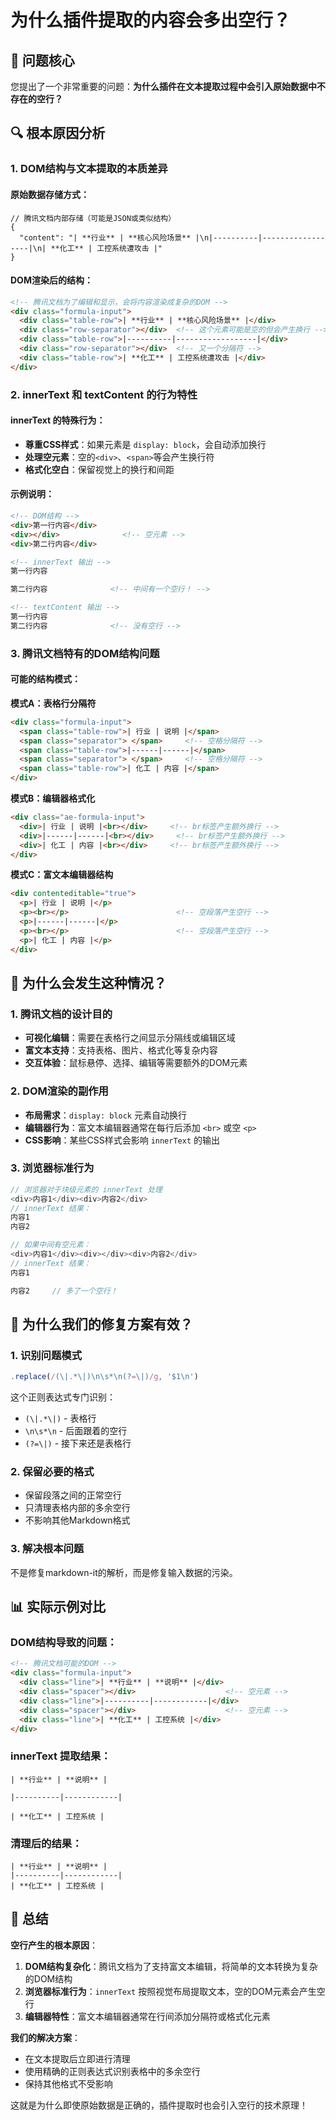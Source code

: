 # 为什么插件提取的内容会多出空行？

## 🤔 问题核心

您提出了一个非常重要的问题：**为什么插件在文本提取过程中会引入原始数据中不存在的空行？**

## 🔍 根本原因分析

### 1. **DOM结构与文本提取的本质差异**

#### 原始数据存储方式：
```
// 腾讯文档内部存储（可能是JSON或类似结构）
{
  "content": "| **行业** | **核心风险场景** |\n|----------|------------------|\n| **化工** | 工控系统遭攻击 |"
}
```

#### DOM渲染后的结构：
```html
<!-- 腾讯文档为了编辑和显示，会将内容渲染成复杂的DOM -->
<div class="formula-input">
  <div class="table-row">| **行业** | **核心风险场景** |</div>
  <div class="row-separator"></div>  <!-- 这个元素可能是空的但会产生换行 -->
  <div class="table-row">|----------|------------------|</div>
  <div class="row-separator"></div>  <!-- 又一个分隔符 -->
  <div class="table-row">| **化工** | 工控系统遭攻击 |</div>
</div>
```

### 2. **innerText 和 textContent 的行为特性**

#### innerText 的特殊行为：
- **尊重CSS样式**：如果元素是 `display: block`，会自动添加换行
- **处理空元素**：空的`<div>`、`<span>`等会产生换行符
- **格式化空白**：保留视觉上的换行和间距

#### 示例说明：
```html
<!-- DOM结构 -->
<div>第一行内容</div>
<div></div>              <!-- 空元素 -->
<div>第二行内容</div>

<!-- innerText 输出 -->
第一行内容

第二行内容              <!-- 中间有一个空行！ -->

<!-- textContent 输出 -->
第一行内容
第二行内容              <!-- 没有空行 -->
```

### 3. **腾讯文档特有的DOM结构问题**

#### 可能的结构模式：

**模式A：表格行分隔符**
```html
<div class="formula-input">
  <span class="table-row">| 行业 | 说明 |</span>
  <span class="separator"> </span>     <!-- 空格分隔符 -->
  <span class="table-row">|------|------|</span>
  <span class="separator"> </span>     <!-- 空格分隔符 -->
  <span class="table-row">| 化工 | 内容 |</span>
</div>
```

**模式B：编辑器格式化**
```html
<div class="ae-formula-input">
  <div>| 行业 | 说明 |<br></div>     <!-- br标签产生额外换行 -->
  <div>|------|------|<br></div>     <!-- br标签产生额外换行 -->
  <div>| 化工 | 内容 |<br></div>     <!-- br标签产生额外换行 -->
</div>
```

**模式C：富文本编辑器结构**
```html
<div contenteditable="true">
  <p>| 行业 | 说明 |</p>
  <p><br></p>                        <!-- 空段落产生空行 -->
  <p>|------|------|</p>
  <p><br></p>                        <!-- 空段落产生空行 -->
  <p>| 化工 | 内容 |</p>
</div>
```

## 🎯 为什么会发生这种情况？

### 1. **腾讯文档的设计目的**
- **可视化编辑**：需要在表格行之间显示分隔线或编辑区域
- **富文本支持**：支持表格、图片、格式化等复杂内容
- **交互体验**：鼠标悬停、选择、编辑等需要额外的DOM元素

### 2. **DOM渲染的副作用**
- **布局需求**：`display: block` 元素自动换行
- **编辑器行为**：富文本编辑器通常在每行后添加 `<br>` 或空 `<p>`
- **CSS影响**：某些CSS样式会影响 `innerText` 的输出

### 3. **浏览器标准行为**
```javascript
// 浏览器对于块级元素的 innerText 处理
<div>内容1</div><div>内容2</div>
// innerText 结果：
内容1
内容2

// 如果中间有空元素：
<div>内容1</div><div></div><div>内容2</div>
// innerText 结果：
内容1

内容2     // 多了一个空行！
```

## 🔧 为什么我们的修复方案有效？

### 1. **识别问题模式**
```javascript
.replace(/(\|.*\|)\n\s*\n(?=\|)/g, '$1\n')
```
这个正则表达式专门识别：
- `(\|.*\|)` - 表格行
- `\n\s*\n` - 后面跟着的空行
- `(?=\|)` - 接下来还是表格行

### 2. **保留必要的格式**
- 保留段落之间的正常空行
- 只清理表格内部的多余空行
- 不影响其他Markdown格式

### 3. **解决根本问题**
不是修复markdown-it的解析，而是修复输入数据的污染。

## 📊 实际示例对比

### DOM结构导致的问题：
```html
<!-- 腾讯文档可能的DOM -->
<div class="formula-input">
  <div class="line">| **行业** | **说明** |</div>
  <div class="spacer"></div>                    <!-- 空元素 -->
  <div class="line">|----------|------------|</div>
  <div class="spacer"></div>                    <!-- 空元素 -->
  <div class="line">| **化工** | 工控系统 |</div>
</div>
```

### innerText 提取结果：
```
| **行业** | **说明** |

|----------|------------|

| **化工** | 工控系统 |
```

### 清理后的结果：
```
| **行业** | **说明** |
|----------|------------|
| **化工** | 工控系统 |
```

## 🎉 总结

**空行产生的根本原因**：
1. **DOM结构复杂化**：腾讯文档为了支持富文本编辑，将简单的文本转换为复杂的DOM结构
2. **浏览器标准行为**：`innerText` 按照视觉布局提取文本，空的DOM元素会产生空行
3. **编辑器特性**：富文本编辑器通常在行间添加分隔符或格式化元素

**我们的解决方案**：
- 在文本提取后立即进行清理
- 使用精确的正则表达式识别表格中的多余空行
- 保持其他格式不受影响

这就是为什么即使原始数据是正确的，插件提取时也会引入空行的技术原理！